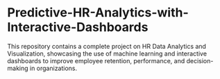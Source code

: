 # Predictive-HR-Analytics-with-Interactive-Dashboards
This repository contains a complete project on HR Data Analytics and Visualization, showcasing the use of machine learning and interactive dashboards to improve employee retention, performance, and decision-making in organizations.
